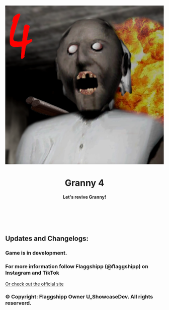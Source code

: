 <p align="center">
  <img src="fastlane/metadata/en-US/Icon.png">
</p>
<h1 align="center"> Granny 4 </h1>
<p align="center">
  <b > Let's revive Granny! </b>
</p>

<br></br>
<br></br>

## Updates and Changelogs:
### Game is in development.
### For more information follow Flaggshipp (@flaggshipp) on Instagram and TikTok
<a href="http://store.flaggshipp.org/granny4.html"> Or check out the official site </a>

### © Copyright: Flaggshipp Owner U_ShowcaseDev. All rights reserverd.
